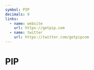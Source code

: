 ```yaml
---
symbol: PIP
decimals: 9
links:
  - name: website
    url: https://getpip.com
  - name: twitter
    url: https://twitter.com/getpipcom
---
```


# PIP
